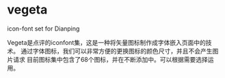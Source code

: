 # vegeta

icon-font set for Dianping



Vegeta是点评的iconfont集，这是一种将矢量图标制作成字体嵌入页面中的技术。
通过字体图标，我们可以非常方便的更换图标的颜色尺寸，并且不会产生图片请求
目前图标集中包含了68个图标，并在不断添加中。可以根据需要选择运用。